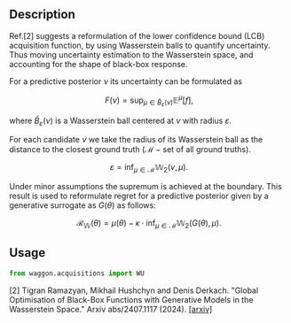## Description

Ref.[2] suggests a reformulation of the lower confidence bound (LCB) acquisition function, by using Wasserstein balls to quantify uncertainty. Thus moving uncertainty estimation to the Wasserstein space, and accounting for the shape of black-box response.

For a predictive posterior $\nu$ its uncertainty can be formulated as

$$
F(\nu) = \sup_{\mu \in \bar{B}_{\varepsilon}(\nu)} \mathbb{E}^{\mu} [f],
$$

where $\bar{B}_{\varepsilon}(\nu)$ is a Wasserstein ball centered at $\nu$ with radius $\varepsilon$.

For each candidate $\nu$ we take the radius of its Wasserstein ball as the distance to the closest ground truth $\left( \mathcal{M} - \text{set of all ground truths} \right)$.

$$
\varepsilon = \inf_{\mu \in \mathcal{M}} \mathbb{W}_2(\nu, \mu).
$$

Under minor assumptions the supremum is achieved at the boundary. This result is used to reformulate regret for a predictive posterior given by a generative surrogate as $G(\theta)$ as follows:

$$
\mathcal{R}_{\mathbb{W}}(\theta) = \mu (\theta) - \kappa \cdot \inf_{\mu \in \mathcal{M}} \mathbb{W}_2 (G(\theta), \mu).
$$

## Usage

```python
from waggon.acquisitions import WU
```

[2] Tigran Ramazyan, Mikhail Hushchyn and Denis Derkach. "Global Optimisation of Black-Box Functions with Generative Models in the Wasserstein Space." Arxiv abs/2407.1117 (2024). [[arxiv]](https://arxiv.org/abs/2407.11917)